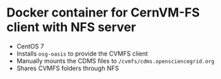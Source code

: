 # Docker container for CernVM-FS client with NFS server

* CentOS 7
* Installs `osg-oasis` to provide the CVMFS client
* Manually mounts the CDMS files to `/cvmfs/cdms.opensciencegrid.org`
* Shares CVMFS folders through NFS
